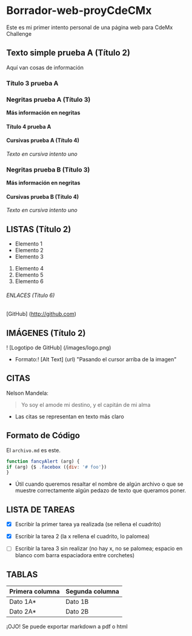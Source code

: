 #  Borrador-web-proyCdeCMx
Este es mi primer intento personal de una página web para CdeMx Challenge

## Texto simple prueba A (Título 2) 
Aquí van cosas de información

### Título 3 prueba A 
### Negritas prueba A (Título 3) 
**Más información en negritas**

#### Título 4 prueba A 
#### Cursivas prueba A (Título 4) 
*Texto en cursiva intento uno*

###  Negritas prueba B (Título 3)
__Más información en negritas__

####  Cursivas prueba B (Título 4)
_Texto en cursiva intento uno_

##  LISTAS (Título 2)
* Elemento 1
* Elemento 2
* Elemento 3
1. Elemento 4
2. Elemento 5
3. Elemento 6

######  ENLACES (Título 6)
[GitHub]
(http://github.com)

##  IMÁGENES (Título 2)
! [Logotipo de GitHub] (/images/logo.png)
- Formato:! [Alt Text] (url) "Pasando el cursor arriba de la imagen"

##  CITAS
Nelson Mandela:
> Yo soy el amode mi destino,
> y el capitán de mi alma
- Las citas se representan en texto más claro

##  Formato de Código
El `archivo.md` es este.
```javascript
function fancyAlert (arg) {
if (arg) {$ .facebox ({div: '# foo'})
}
```
- Útil cuando queremos resaltar el nombre de algún archivo o que se muestre correctamente algún pedazo de texto que queramos poner.


##  LISTA DE TAREAS
- [x] Escribir la primer tarea ya realizada (se rellena el cuadrito)
- [x] Escribir la tarea 2 (la x rellena el cuadrito, lo palomea)
- [ ] Escribir la tarea 3 sin realizar (no hay x, no se palomea; espacio en blanco com barra espaciadora entre corchetes)


##  TABLAS
**Primera columna** | **Segunda columna**|
--------------------| -------------------|
Dato 1A*            | Dato 1B
Dato 2A*            | Dato 2B



¡OJO! Se puede exportar markdown a pdf o html
